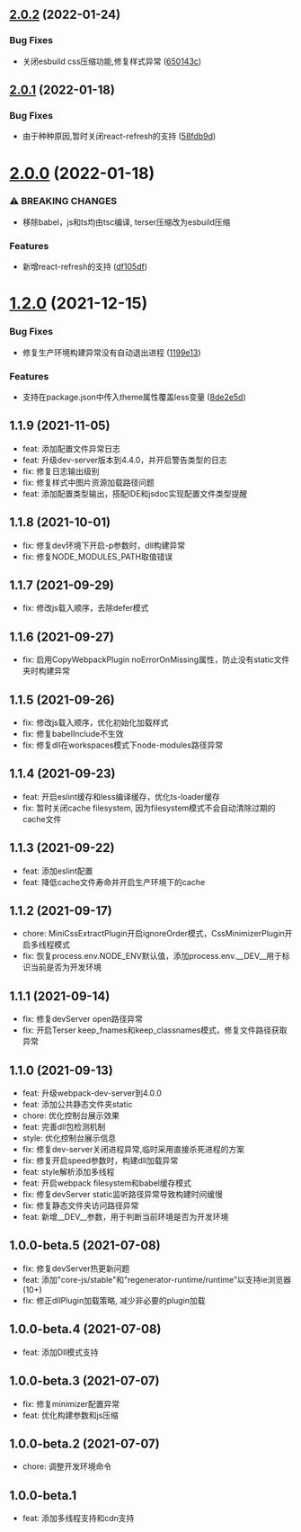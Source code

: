 ## [2.0.2](https://gogs.hoolinks.com/Front-End-Project/hoolinks-cli/compare/v2.0.1...v2.0.2) (2022-01-24)


### Bug Fixes

* 关闭esbuild css压缩功能,修复样式异常 ([650143c](https://gogs.hoolinks.com/Front-End-Project/hoolinks-cli/commits/650143c737047b56fb606aef97021a59372b149d))



## [2.0.1](https://gogs.hoolinks.com/Front-End-Project/hoolinks-cli/compare/v2.0.0...v2.0.1) (2022-01-18)


### Bug Fixes

* 由于种种原因,暂时关闭react-refresh的支持 ([58fdb9d](https://gogs.hoolinks.com/Front-End-Project/hoolinks-cli/commits/58fdb9d28219e95b7d76a1d61ee8ea60ec93a70a))



# [2.0.0](https://gogs.hoolinks.com/Front-End-Project/hoolinks-cli/compare/v1.2.0...v2.0.0) (2022-01-18)

### ⚠ BREAKING CHANGES

* 移除babel，js和ts均由tsc编译, terser压缩改为esbuild压缩


### Features

* 新增react-refresh的支持 ([df105df](https://gogs.hoolinks.com/Front-End-Project/hoolinks-cli/commits/df105dffc4b16ea39c90e6a32cdca48d8ed8f4e3))



# [1.2.0](https://gogs.hoolinks.com/Front-End-Project/hoolinks-cli/compare/v1.1.9...v1.2.0) (2021-12-15)


### Bug Fixes

* 修复生产环境构建异常没有自动退出进程 ([1199e13](https://gogs.hoolinks.com/Front-End-Project/hoolinks-cli/commits/1199e134d022ca9665938f2f75a321bd5514ef39))


### Features

* 支持在package.json中传入theme属性覆盖less变量 ([8de2e5d](https://gogs.hoolinks.com/Front-End-Project/hoolinks-cli/commits/8de2e5d45d7838bd874ff3436b721623c3532bf1))



## 1.1.9 (2021-11-05)

- feat: 添加配置文件异常日志
- feat: 升级dev-server版本到4.4.0，并开启警告类型的日志
- fix: 修复日志输出级别
- fix: 修复样式中图片资源加载路径问题
- feat: 添加配置类型输出，搭配IDE和jsdoc实现配置文件类型提醒

## 1.1.8 (2021-10-01)

- fix: 修复dev环境下开启-p参数时，dll构建异常
- fix: 修复NODE_MODULES_PATH取值错误

## 1.1.7 (2021-09-29)

- fix: 修改js载入顺序，去除defer模式

## 1.1.6 (2021-09-27)

- fix: 启用CopyWebpackPlugin noErrorOnMissing属性，防止没有static文件夹时构建异常

## 1.1.5 (2021-09-26)

- fix: 修改js载入顺序，优化初始化加载样式
- fix: 修复babelInclude不生效
- fix: 修复dll在workspaces模式下node-modules路径异常

## 1.1.4 (2021-09-23)

- feat: 开启eslint缓存和less编译缓存，优化ts-loader缓存
- fix: 暂时关闭cache filesystem, 因为filesystem模式不会自动清除过期的cache文件

## 1.1.3 (2021-09-22)

- feat: 添加eslint配置
- feat: 降低cache文件寿命并开启生产环境下的cache

## 1.1.2 (2021-09-17)

- chore: MiniCssExtractPlugin开启ignoreOrder模式，CssMinimizerPlugin开启多线程模式
- fix: 恢复process.env.NODE_ENV默认值，添加process.env.__DEV__用于标识当前是否为开发环境

## 1.1.1 (2021-09-14)

- fix: 修复devServer open路径异常
- fix: 开启Terser keep_fnames和keep_classnames模式，修复文件路径获取异常

## 1.1.0 (2021-09-13)

- feat: 升级webpack-dev-server到4.0.0
- feat: 添加公共静态文件夹static
- chore: 优化控制台展示效果
- feat: 完善dll包检测机制
- style: 优化控制台展示信息
- fix: 修复dev-server关闭进程异常,临时采用直接杀死进程的方案
- fix: 修复开启speed参数时，构建dll加载异常
- feat: style解析添加多线程
- feat: 开启webpack filesystem和babel缓存模式
- fix: 修复devServer static监听路径异常导致构建时间缓慢
- fix: 修复静态文件夹访问路径异常
- feat: 新增__DEV__参数，用于判断当前环境是否为开发环境

## 1.0.0-beta.5 (2021-07-08)

- fix: 修复devServer热更新问题
- feat: 添加"core-js/stable"和"regenerator-runtime/runtime"以支持ie浏览器(10+)
- fix: 修正dllPlugin加载策略, 减少非必要的plugin加载

## 1.0.0-beta.4 (2021-07-08)

- feat: 添加Dll模式支持

## 1.0.0-beta.3 (2021-07-07)

- fix: 修复minimizer配置异常
- feat: 优化构建参数和js压缩

## 1.0.0-beta.2 (2021-07-07)

- chore: 调整开发环境命令

## 1.0.0-beta.1

- feat: 添加多线程支持和cdn支持
